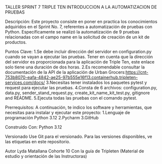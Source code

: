TALLER SPRINT 7 TRIPLE TEN 
INTRODUCCION A LA AUTOMATIZACION DE PRUEBAS

Descripción:
Este proyecto consiste en poner en practica los conocimientos adquiridos en el Sprint No. 7, referentes a automatización de pruebas con Python. Específicamente se realizó la automatización de 9 pruebas relacionadas con el campo name en la solicitud de creación de un kit de productos.

Puntos Clave:
1.Se debe incluir dirección del servidor en configuration.py cuando se vayan a ejecutar las pruebas. Tener en cuenta que la dirección del servidor es proporcionada para la aplicación de Triple Ten, este enlace solo tiene una duración de dos horas.
2.Es recomendable consultar la documentación de la API de la aplicación de Urban Grocers:https://cnt-753b8070-eafa-4842-ae25-97b555e16f13.containerhub.tripleten-services.com/docs/
3.Necesitas tener instalados los paquetes pytest y request para ejecutar las pruebas.
4.Consta de 6 archivos: configuration.py, data.py, sender_stand_request.py, create_kit_name_kit_test.py, gitignore and README.
5.Ejecuta todas las pruebas con el comando pytest.

Prerrequisitos:
A continuación, te indico los software y herramientas, que necesitas para instalar y ejecutar este proyecto:
1.Lenguaje de programación Python 3.12
2.Pycharm
3.GitHub

Construido Con:
Python  3.12

Versionado 
Use Git para el versionado. Para las versiones disponibles, ve las etiquetas en este repositorio.

Autor 
Lyda Matallana Cohorte 10
Con la guía de Tripleten (Material de estudio y orientación de las Instructoras)
